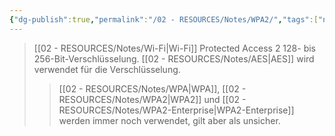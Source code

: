 ```yaml
---
{"dg-publish":true,"permalink":"/02 - RESOURCES/Notes/WPA2/","tags":["netzwerk/wifi","kryptografie/wifi"],"noteIcon":"","updated":"2024-08-04T23:19:13.544+02:00"}
---
```


>[[02 - RESOURCES/Notes/Wi-Fi\|Wi-Fi]] Protected Access 2
>128- bis 256-Bit-Verschlüsselung.
>[[02 - RESOURCES/Notes/AES\|AES]] wird verwendet für die Verschlüsselung.
>>[[02 - RESOURCES/Notes/WPA\|WPA]], [[02 - RESOURCES/Notes/WPA2\|WPA2]] und [[02 - RESOURCES/Notes/WPA2-Enterprise\|WPA2-Enterprise]] werden immer noch verwendet, gilt aber als unsicher.